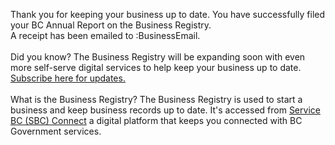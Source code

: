 Thank you for keeping your business up to date. You have successfully filed your BC Annual Report on the Business Registry. <br> 
A receipt has been emailed to :BusinessEmail. <br><br>
Did you know? The Business Registry will be expanding soon with even more self-serve digital services to help keep your business up to date. [Subscribe here for updates.](https://www2.gov.bc.ca/gov/content/employment-business/business/managing-a-business/permits-licences/news-updates/modernization)
<br>
<br>
What is the Business Registry? The Business Registry is used to start a business and keep business records up to date. It's accessed from  [Service BC (SBC) Connect](https://www.bcregistry.gov.bc.ca) a digital platform that keeps you connected with BC Government services.